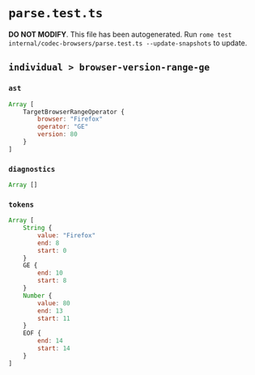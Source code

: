 # `parse.test.ts`

**DO NOT MODIFY**. This file has been autogenerated. Run `rome test internal/codec-browsers/parse.test.ts --update-snapshots` to update.

## `individual > browser-version-range-ge`

### `ast`

```javascript
Array [
	TargetBrowserRangeOperator {
		browser: "Firefox"
		operator: "GE"
		version: 80
	}
]
```

### `diagnostics`

```javascript
Array []
```

### `tokens`

```javascript
Array [
	String {
		value: "Firefox"
		end: 8
		start: 0
	}
	GE {
		end: 10
		start: 8
	}
	Number {
		value: 80
		end: 13
		start: 11
	}
	EOF {
		end: 14
		start: 14
	}
]
```

